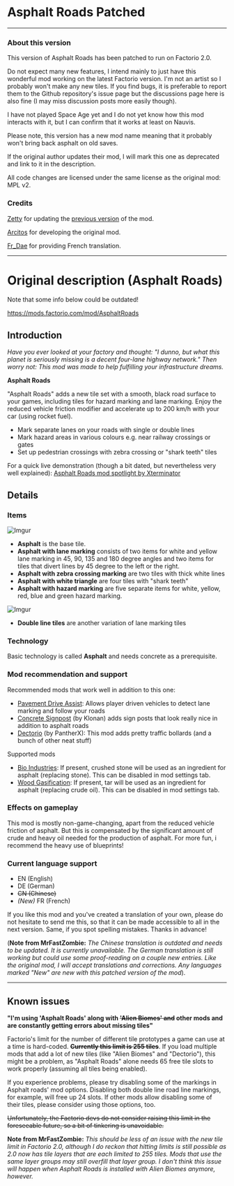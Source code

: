 # Asphalt Roads Patched

---

### About this version

This version of Asphalt Roads has been patched to run on Factorio 2.0.

Do not expect many new features, I intend mainly to just have this wonderful mod working on the latest Factorio version. I'm not an artist so I probably won't make any new tiles. If you find bugs, it is preferable to report them to the Github repository's issue page but the discussions page here is also fine (I may miss discussion posts more easily though).

I have not played Space Age yet and I do not yet know how this mod interacts with it, but I can confirm that it works at least on Nauvis.

Please note, this version has a new mod name meaning that it probably won't bring back asphalt on old saves.

If the original author updates their mod, I will mark this one as deprecated and link to it in the description.

All code changes are licensed under the same license as the original mod: MPL v2.

### Credits

[Zetty](https://mods.factorio.com/user/Zetty "Zetty's profile") for updating the [previous version](https://mods.factorio.com/mod/AsphaltPaving "Zetty's version of the mod") of the mod.

[Arcitos](https://mods.factorio.com/user/Arcitos "Arcitos' profile") for developing the original mod.

[Fr_Dae](https://mods.factorio.com/user/Fr_Dae) for providing French translation.

---

# Original description (Asphalt Roads)

Note that some info below could be outdated!

https://mods.factorio.com/mod/AsphaltRoads

## Introduction

*Have you ever looked at your factory and thought: "I dunno, but what this planet is seriously missing is a decent four-lane highway network."
Then worry not: This mod was made to help fulfilling your infrastructure dreams.*

**Asphalt Roads**

"Asphalt Roads" adds a new tile set with a smooth, black road surface to your games, including tiles for hazard marking and lane marking. Enjoy the reduced vehicle friction modifier and accelerate up to 200 km/h with your car (using rocket fuel).

- Mark separate lanes on your roads with single or double lines
- Mark hazard areas in various colours e.g. near railway crossings or gates
- Set up pedestrian crossings with zebra crossing or "shark teeth" tiles

For a quick live demonstration (though a bit dated, but nevertheless very well explained): [Asphalt Roads mod spotlight by Xterminator](https://www.youtube.com/watch?v=s5w6K9xEaRo)

## Details

### Items

![Imgur](http://i.imgur.com/WYTCwKI.png)

- **Asphalt** is the base tile.
- **Asphalt with lane marking** consists of two items for white and yellow lane marking in 45, 90, 135 and 180 degree angles and two items for tiles that divert lines by 45 degree to the left or the right.
- **Asphalt with zebra crossing marking** are two tiles with thick white lines
- **Asphalt with white triangle** are four tiles with "shark teeth"
- **Asphalt with hazard marking** are five separate items for white, yellow, red, blue and green hazard marking.

![Imgur](http://i.imgur.com/36NTyPO.png)

- **Double line tiles** are another variation of lane marking tiles

### Technology

Basic technology is called **Asphalt** and needs concrete as a prerequisite.

### Mod recommendation and support

Recommended mods that work well in addition to this one:

- [Pavement Drive Assist](https://mods.factorio.com/mods/Arcitos/PavementDriveAssist): Allows player driven vehicles to detect lane marking and follow your roads
- [Concrete Signpost](https://mods.factorio.com/mods/Klonan/Concrete_Lamppost) (by Klonan) adds sign posts that look really nice in addition to asphalt roads
- [Dectorio](https://mods.factorio.com/mods/PantherX/Dectorio) (by PantherX): This mod adds pretty traffic bollards (and a bunch of other neat stuff)

Supported mods

- [Bio Industries](https://mods.factorio.com/mods/TheSAguy/Bio_Industries): If present, crushed stone will be used as an ingredient for asphalt (replacing stone). This can be disabled in mod settings tab.
- [Wood Gasification](https://mods.factorio.com/mod/Wood_Gasification): If present, tar will be used as an ingredient for asphalt (replacing crude oil). This can be disabled in mod settings tab.

### Effects on gameplay

This mod is mostly non-game-changing, apart from the reduced vehicle friction of asphalt. But this is compensated by the significant amount of crude and heavy oil needed for the production of asphalt. For more fun, i recommend the heavy use of blueprints!

### Current language support

- EN (English)
- DE (German)
- ~~CN (Chinese)~~ 
- *(New)* FR (French)

If you like this mod and you've created a translation of your own, please do not hesitate to send me this, so that it can be made accessible to all in the next version. Same, if you spot spelling mistakes. Thanks in advance!

(**Note from MrFastZombie:** *The Chinese translation is outdated and needs to be updated. It is currently unavailable. The German translation is still working but could use some proof-reading on a couple new entries. Like the original mod, I will accept translations and corrections. Any languages marked "New" are new with this patched version of the mod*).

---

## Known issues

**"I'm using 'Asphalt Roads' along with ~~'Alien Biomes' and~~ other mods and are constantly getting errors about missing tiles"**

Factorio's limit for the number of different tile prototypes a game can use at a time is hard-coded. **~~Currently this limit is 255 tiles~~**. If you load multiple mods that add a lot of new tiles (like "Alien Biomes" and "Dectorio"), this might be a problem, as "Asphalt Roads" alone needs 65 free tile slots to work properly (assuming all tiles being enabled).

If you experience problems, please try disabling some of the markings in Asphalt roads' mod options. Disabling both double line road line markings, for example, will free up 24 slots. If other mods allow disabling some of their tiles, please consider using those options, too.

~~Unfortunately, the Factorio devs do not consider raising this limit in the foreseeable future, so a bit of tinkering is unavoidable.~~

**Note from MrFastZombie:** *This should be less of an issue with the new tile limit in Factorio 2.0, although I do reckon that hitting limits is still possible as 2.0 now has tile layers that are each limited to 255 tiles. Mods that use the same layer groups may still overfill that layer group. I don't think this issue will happen when Asphalt Roads is installed with Alien Biomes anymore, however.*

